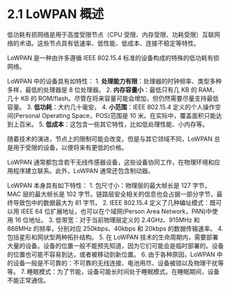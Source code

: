 # 2.1 LoWPAN 概述

低功耗有损网络是用于高度受限节点（CPU 受限、内存受限、功耗受限）互联网络的术语。这些节点具有低速率、低性能、低成本、连接不稳定等特性。

LoWPAN 是一种由许多遵循 IEEE 802.15.4 标准的设备构成的特殊的低功耗有损网络。

LoWPAN 中的设备具有如特性： 1. **处理能力有限**：处理器的时钟频率、类型多种多样，最低的处理器是 8 位处理器。 2. **内存容量小**：最低只有几 KB 的 RAM、几十 KB 的 ROM/flash。尽管在将来容量可能会增加，但仍然需要尽量支持最低容量。 3. **低功耗**：大约几十毫安。 4. **小范围**：IEEE 802.15.4 定义的个人操作空间\(Personal Operating Space，POS\)范围是 10 米。在实际中，覆盖面积只能达到上百米。 5. **低成本**：这包含一些其它特性，比如低处理性能、小内存等。

随着技术的演进，节点上的限制可能会改变。但是与其它领域不同，LoWPAN 总是用于受限的设备，以便将来有更低的价格。

LoWPAN 通常都包含若干无线传感器设备，这些设备协同工作，在物理环境和应用程序建立联系。此外，LoWPAN 通常还包含制动器。

LoWPAN 本身具有如下特性： 1. 包尺寸小：物理层的最大帧长是 127 字节，MAC 层的最大帧长是 102 字节。链路层安全相关的信息也会占据一部分字节，最终导致包中的数据最大为 81 字节。 2. IEEE 802.15.4 定义了几种编址模式：既可以用 IEEE 64 位扩展地址，也可以在个域网\(Person Area Network，PAN\)中使用 16 位地址。 3. 低带宽：对于当前物理层定义的 2.4GHz、915MHz 和 868MHz 的频率，分别对应 250kbps、40kbps 和 20kbps 的数据传输速率。 4. 包括星形和网状型两种拓扑结构。 5. 在 LoWPAN 技术的生命周期内，需要部署大量的设备。设备的位置一般不能预先知道，因为它们可能会是临时部署的。设备的位置也可能不容易到达，或者被移动到新位置。 6. 由于各种原因，LoWPAN 中的设备一般是不可靠的：不可靠的无线连接、电池用尽、设备被锁以及物理干扰等等。 7. 睡眠模式：为了节能，设备可能长时间处于睡眠模式。在睡眠期间，设备不能正常通信。

